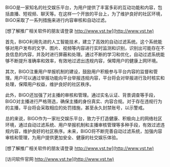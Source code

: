 BIGO是一家知名的社交娱乐平台，为用户提供了丰富多彩的互动功能和内容，包括直播、短视频、聊天等。在这样一个开放的平台上，为了维护良好的社区环境，BIGO采取了一系列措施来进行内容审核和自动过滤。

[想了解推广相关软件的朋友请登录 http://www.vst.tw](http://www.vst.tw)

首先，BIGO利用先进的人工智能技术，建立了高效的自动过滤系统。这个系统能够对用户发布的文字、图片、视频等内容进行实时监测和识别，识别出可能存在不良信息的内容，并及时进行屏蔽和处理。通过不断的学习和优化，自动过滤系统能够不断提升准确率和效率，有效地过滤出违规内容，保障用户的健康上网环境。

其次，BIGO注重用户举报机制的建设，鼓励用户积极参与平台内容的监督和管理。用户可以通过举报功能向平台举报违规内容，平台将会对举报进行及时核实和处理，保障用户权益，维护良好的社区秩序。

此外，BIGO还加强了对主播的审核和管理。通过实名认证、背景调查等手段，BIGO对主播进行严格筛选，确保主播的身份真实、内容合规。对于存在违规行为的主播，平台将会采取相应的处罚措施，甚至永久封禁账号，以示警戒。

总的来说，BIGO作为一家社交娱乐平台，致力于打造健康、积极向上的网络社区环境，通过自动过滤系统、用户举报机制和主播审核管理等多种手段，有效过滤违规内容，维护良好的社区秩序。未来，BIGO将不断完善自动过滤系统，加强内容审核和管理，为用户提供更加安全、健康的社交娱乐体验。

[想了解推广相关软件的朋友请登录 http://www.vst.tw](http://www.vst.tw)


[访问软件官网 http://www.vst.tw](http://www.vst.tw)
